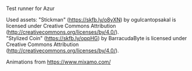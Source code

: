 Test runner for Azur

Used assets:
"Stickman" (https://skfb.ly/o8yXN) by ogulcantopsakal is licensed under Creative Commons Attribution (http://creativecommons.org/licenses/by/4.0/). <br />
"Stylized Coin" (https://skfb.ly/oppHG) by BarracudaByte is licensed under Creative Commons Attribution (http://creativecommons.org/licenses/by/4.0/).

Animations from https://www.mixamo.com/
